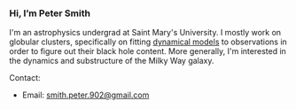 ### Hi, I’m Peter Smith

I'm an astrophysics undergrad at Saint Mary's University. I mostly work on globular clusters, specifically on fitting [dynamical models](https://github.com/mgieles/limepy) to observations in order to figure out their black hole content. More generally, I'm interested in the dynamics and substructure of the Milky Way galaxy.

Contact:

- Email: [smith.peter.902@gmail.com](mailto:smith.peter.902@gmail.com)

